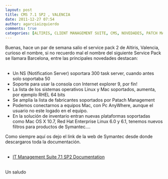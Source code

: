 ```yaml
---
layout: post
title: CMS 7.1 SP2 , VALENCIA
date: 2011-12-27 07:54
author: agarciaizquierdo
comments: true
categories: [ALTIRIS, CLIENT MANAGEMENT SUITE, CMS, NOVEDADES, PATCH MANAGEMENT, SEPIC, SERVICE PACK, Sin categoría, SOFTWARE MANAGEMENT, SYMANTEC, SYMANTEC ENDPOINT PROTECTION INTEGRATION COMPONENT]
---
```

Buenas, hace un par de semana salio el service pack 2 de Altiris, Valencia, curioso el nombre, si no recuerdo mal el nombre del siguiente Service Pack se llamara Barcelona, entre las principales novedades destacan:<br /><br /><ul><li>Un NS (Notification Server) soportara 300 task server, cuando antes solo soportaba 50</li><li>Soporte para usar la consola con Internet explorer 9, por fin!</li><li>La lista de los sistemas operativos Linux y Mac soportados, aumenta, por ejemplo RHEL 64 bits</li><li>Se amplia la lista de fabricantes soportados por Patach Management</li><li>Podemos conectarnos a equipos Mac, con Pc AnyWhere, aunque el usuario no este logado en el equipo.</li><li>En la solución de inventario entran nuevas plataformas soportadas como Mac OS X 10.7, Red Hat Enterprise Linux 6.0 y 6.1, tenemos nuevos filtros para productos de Symantec....</li></ul><div>Como siempre aquí os dejo el link de la web de Symantec desde donde descargaros toda la documentación.</div><div><br /></div><div><ul><li><a href="http://www.symantec.com/business/support/index?page=content&amp;id=DOC4893">IT Management Suite 7.1 SP2 Documentation</a></li></ul><div><br /></div></div><div>Un saludo</div>
